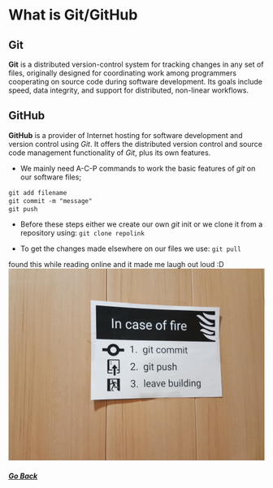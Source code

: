 # What is Git/GitHub

## Git
**Git** is a distributed version-control system for tracking changes in any set of files,
originally designed for coordinating work among programmers cooperating on source code during software development.
Its goals include speed, data integrity, and support for distributed, non-linear workflows.

## GitHub
**GitHub** is a provider of Internet hosting for software development and version control using *Git*.
It offers the distributed version control and source code management functionality of *Git*, plus its own features. 


* We mainly need A-C-P commands to work the basic features of *git* on our software files;
```
git add filename
git commit -m "message"
git push
```

* Before these steps either we create our own *git* init or we clone it from a repository using:
`git clone repolink`

* To get the changes made elsewhere on our files we use:
`git pull`

found this while reading online and it made me laugh out loud :D
![In_case_of_fire_git_push_first](In_case_of_fire_git_push_first.jpg)

##### [Go Back](code_101_and_102_reading_notes.md)
